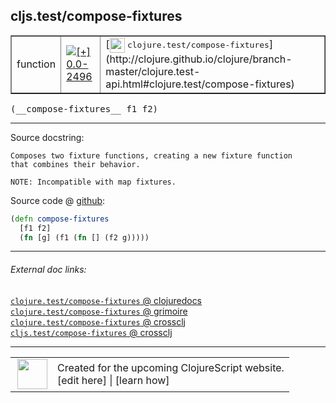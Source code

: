 ## cljs.test/compose-fixtures



 <table border="1">
<tr>
<td>function</td>
<td><a href="https://github.com/cljsinfo/cljs-api-docs/tree/0.0-2496"><img valign="middle" alt="[+] 0.0-2496" title="Added in 0.0-2496" src="https://img.shields.io/badge/+-0.0--2496-lightgrey.svg"></a> </td>
<td>
[<img height="24px" valign="middle" src="http://i.imgur.com/1GjPKvB.png"> <samp>clojure.test/compose-fixtures</samp>](http://clojure.github.io/clojure/branch-master/clojure.test-api.html#clojure.test/compose-fixtures)
</td>
</tr>
</table>


 <samp>
(__compose-fixtures__ f1 f2)<br>
</samp>

---





Source docstring:

```
Composes two fixture functions, creating a new fixture function
that combines their behavior.

NOTE: Incompatible with map fixtures.
```


Source code @ [github](https://github.com/clojure/clojurescript/blob/r3178/src/cljs/cljs/test.cljs#L471-L477):

```clj
(defn compose-fixtures
  [f1 f2]
  (fn [g] (f1 (fn [] (f2 g)))))
```

<!--
Repo - tag - source tree - lines:

 <pre>
clojurescript @ r3178
└── src
    └── cljs
        └── cljs
            └── <ins>[test.cljs:471-477](https://github.com/clojure/clojurescript/blob/r3178/src/cljs/cljs/test.cljs#L471-L477)</ins>
</pre>

-->

---



###### External doc links:

[`clojure.test/compose-fixtures` @ clojuredocs](http://clojuredocs.org/clojure.test/compose-fixtures)<br>
[`clojure.test/compose-fixtures` @ grimoire](http://conj.io/store/v1/org.clojure/clojure/1.7.0-beta3/clj/clojure.test/compose-fixtures/)<br>
[`clojure.test/compose-fixtures` @ crossclj](http://crossclj.info/fun/clojure.test/compose-fixtures.html)<br>
[`cljs.test/compose-fixtures` @ crossclj](http://crossclj.info/fun/cljs.test.cljs/compose-fixtures.html)<br>

---

 <table>
<tr><td>
<img valign="middle" align="right" width="48px" src="http://i.imgur.com/Hi20huC.png">
</td><td>
Created for the upcoming ClojureScript website.<br>
[edit here] | [learn how]
</td></tr></table>

[edit here]:https://github.com/cljsinfo/cljs-api-docs/blob/master/cljsdoc/cljs.test_compose-fixtures.cljsdoc
[learn how]:https://github.com/cljsinfo/cljs-api-docs/wiki/cljsdoc-files

<!--

This information was too distracting to show to readers, but I'll leave it
commented here since it is helpful to:

- pretty-print the data used to generate this document
- and show how to retrieve that data



The API data for this symbol:

```clj
{:ns "cljs.test",
 :name "compose-fixtures",
 :signature ["[f1 f2]"],
 :history [["+" "0.0-2496"]],
 :type "function",
 :full-name-encode "cljs.test_compose-fixtures",
 :source {:code "(defn compose-fixtures\n  [f1 f2]\n  (fn [g] (f1 (fn [] (f2 g)))))",
          :title "Source code",
          :repo "clojurescript",
          :tag "r3178",
          :filename "src/cljs/cljs/test.cljs",
          :lines [471 477]},
 :full-name "cljs.test/compose-fixtures",
 :clj-symbol "clojure.test/compose-fixtures",
 :docstring "Composes two fixture functions, creating a new fixture function\nthat combines their behavior.\n\nNOTE: Incompatible with map fixtures."}

```

Retrieve the API data for this symbol:

```clj
;; from Clojure REPL
(require '[clojure.edn :as edn])
(-> (slurp "https://raw.githubusercontent.com/cljsinfo/cljs-api-docs/catalog/cljs-api.edn")
    (edn/read-string)
    (get-in [:symbols "cljs.test/compose-fixtures"]))
```

-->

